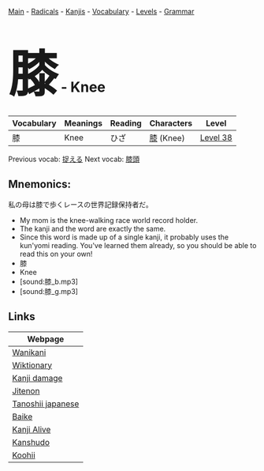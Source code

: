 <style> bigfont {font-size: 100px}</style>
[Main](../README.md) -
[Radicals](../radicals.md) -
[Kanjis](../kanjis.md) -
[Vocabulary](../vocabulary.md) -
[Levels](../levels.md) -
[Grammar](../grammar.md)
# <bigfont> 膝</bigfont> - Knee 

| Vocabulary | Meanings | Reading | Characters | Level |
| --- | --- | --- | --- | --- |
| 膝 | Knee | ひざ |  [膝](../kanjis/膝.md) (Knee) | [Level 38](../levels/wk_level38.md) |

Previous vocab: [捉える](捉える.md) Next vocab: [膝頭](膝頭.md) 

## Mnemonics:
私の母は膝で歩くレースの世界記録保持者だ。
* My mom is the knee-walking race world record holder.
* The kanji and the word are exactly the same.
* Since this word is made up of a single kanji, it probably uses the kun'yomi reading. You've learned them already, so you should be able to read this on your own!
* 膝
* Knee
* [sound:膝_b.mp3]
* [sound:膝_g.mp3]


## Links 

| Webpage |
| --- |
| [Wanikani          ](https://www.wanikani.com/kanji/膝) |
| [Wiktionary        ](https://en.wiktionary.org/wiki/膝) |
| [Kanji damage      ](http://www.kanjidamage.com/kanji/search?utf8=✓&q=膝) |
| [Jitenon           ](https://jitenon.com/kanji/膝) |
| [Tanoshii japanese ](https://www.tanoshiijapanese.com/dictionary/kanji.cfm?k=膝) |
| [Baike             ](https://baike.baidu.com/item/膝) |
| [Kanji Alive       ](https://app.kanjialive.com/膝) |
| [Kanshudo          ](https://www.kanshudo.com/searchmn?q=膝) |
| [Koohii            ](https://kanji.koohii.com/study/kanji/膝) |
